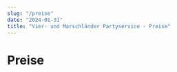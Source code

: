 ```yaml
---
slug: "/preise"
date: "2024-01-31"
title: "Vier- und Marschländer Partyservice - Preise"
---
```


# Preise


